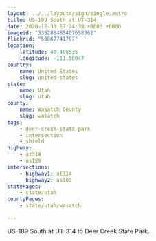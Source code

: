 ```yaml
---
layout: ../../layouts/sign/single.astro
title: US-189 South at UT-314
date: 2020-12-30 17:24:39 +0000 +0000
imageid: "335288485407658361"
flickrid: "50867741707"
location:
    latitude: 40.408535
    longitude: -111.50047
country:
    name: United States
    slug: united-states
state:
    name: Utah
    slug: utah
county:
    name: Wasatch County
    slug: wasatch
tags:
    - deer-creek-state-park
    - intersection
    - shield
highway:
    - ut314
    - us189
intersections:
    - highway1: ut314
      highway2: us189
statePages:
    - state/utah
countyPages:
    - state/utah/wasatch

---
```

US-189 South at UT-314 to Deer Creek State Park.